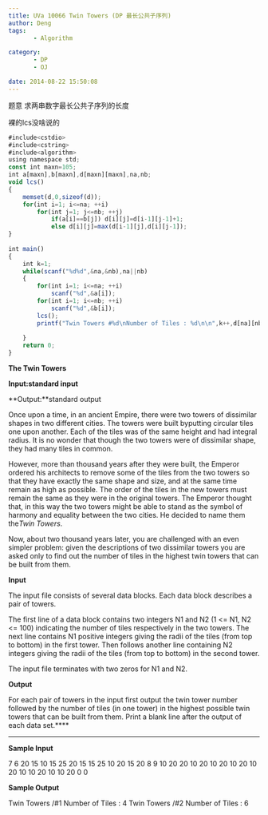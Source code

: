 ```yaml
---
title: UVa 10066 Twin Towers (DP 最长公共子序列)
author: Deng
tags: 
       - Algorithm

category: 
       - DP
       - OJ

date: 2014-08-22 15:50:08
---
```

题意 求两串数字最长公共子序列的长度

裸的lcs没啥说的

```js 
#include<cstdio>  
#include<cstring>  
#include<algorithm>  
using namespace std;  
const int maxn=105;  
int a[maxn],b[maxn],d[maxn][maxn],na,nb;  
void lcs()  
{  
    memset(d,0,sizeof(d));  
    for(int i=1; i<=na; ++i)  
        for(int j=1; j<=nb; ++j)  
            if(a[i]==b[j]) d[i][j]=d[i-1][j-1]+1;  
            else d[i][j]=max(d[i-1][j],d[i][j-1]);  
}  
  
int main()  
{  
    int k=1;  
    while(scanf("%d%d",&na,&nb),na||nb)  
    {  
        for(int i=1; i<=na; ++i)  
            scanf("%d",&a[i]);  
        for(int i=1; i<=nb; ++i)  
            scanf("%d",&b[i]);  
        lcs();  
        printf("Twin Towers #%d\nNumber of Tiles : %d\n\n",k++,d[na][nb]);  
  
    }  
    return 0;  
}
```

**The Twin Towers**

**Input:**standard input****

**Output:**standard output

Once upon a time, in an ancient Empire, there were two towers of dissimilar shapes in two different cities. The towers were built byputting circular tiles one upon another. Each of the tiles was of the same height and had integral radius. It is no wonder that though the two towers were of dissimilar shape, they had many tiles in common.

However, more than thousand years after they were built, the Emperor ordered his architects to remove some of the tiles from the two towers so that they have exactly the same shape and size, and at the same time remain as high as possible. The order of the tiles in the new towers must remain the same as they were in the original towers. The Emperor thought that, in this way the two towers might be able to stand as the symbol of harmony and equality between the two cities. He decided to name them the*Twin Towers*.

Now, about two thousand years later, you are challenged with an even simpler problem: given the descriptions of two dissimilar towers you are asked only to find out the number of tiles in the highest twin towers that can be built from them.

**Input**

The input file consists of several data blocks. Each data block describes a pair of towers.

The first line of a data block contains two integers N1 and N2 (1 <= N1, N2 <= 100) indicating the number of tiles respectively in the two towers. The next line contains N1 positive integers giving the radii of the tiles (from top to bottom) in the first tower. Then follows another line containing N2 integers giving the radii of the tiles (from top to bottom) in the second tower.

The input file terminates with two zeros for N1 and N2.

**Output**

For each pair of towers in the input first output the twin tower number followed by the number of tiles (in one tower) in the highest possible twin towers that can be built from them. Print a blank line after the output of each data set.****

****

**Sample Input**

7 6
20 15 10 15 25 20 15
15 25 10 20 15 20
8 9
10 20 20 10 20 10 20 10
20 10 20 10 10 20 10 10 20
0 0

**Sample Output**

Twin Towers /#1
Number of Tiles : 4
Twin Towers /#2
Number of Tiles : 6
﻿﻿